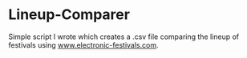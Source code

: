 # Lineup-Comparer
Simple script I wrote which creates a .csv file comparing the lineup of festivals using www.electronic-festivals.com.
